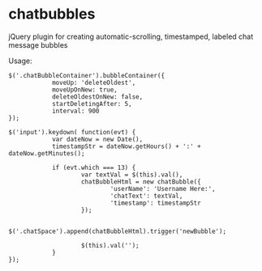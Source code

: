 chatbubbles
===========

jQuery plugin for creating automatic-scrolling, timestamped, labeled chat message bubbles

Usage:

    $('.chatBubbleContainer').bubbleContainer({
                moveUp: 'deleteOldest', 
                moveUpOnNew: true, 
                deleteOldestOnNew: false, 
                startDeletingAfter: 5,
                interval: 900 
    });
    
    $('input').keydown( function(evt) {
                var dateNow = new Date(),
                timestampStr = dateNow.getHours() + ':' + dateNow.getMinutes();
                
                if (evt.which === 13) {
                        var textVal = $(this).val(),
                        chatBubbleHtml = new chatBubble({
                                'userName': 'Username Here:',
                                'chatText': textVal,
                                'timestamp': timestampStr
                        });

                        $('.chatSpace').append(chatBubbleHtml).trigger('newBubble');
                        
                        $(this).val('');
                }
    });
